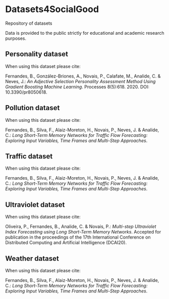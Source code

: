 # Datasets4SocialGood

Repository of datasets

Data is provided to the public strictly for educational and academic research purposes.

## Personality dataset
When using this dataset please cite:

Fernandes, B., González-Briones, A., Novais, P., Calafate, M., Analide, C. & Neves, J.: <i>An Adjective Selection Personality Assessment Method Using Gradient Boosting Machine Learning</i>. Processes 8(5):618. 2020. DOI: 10.3390/pr8050618.

## Pollution dataset
When using this dataset please cite:

Fernandes, B., Silva, F., Alaiz-Moreton, H., Novais, P., Neves, J. & Analide, C.: <i>Long Short-Term Memory Networks for Traffic Flow Forecasting: Exploring Input Variables, Time Frames and Multi-Step Approaches</i>.

## Traffic dataset
When using this dataset please cite:

Fernandes, B., Silva, F., Alaiz-Moreton, H., Novais, P., Neves, J. & Analide, C.: <i>Long Short-Term Memory Networks for Traffic Flow Forecasting: Exploring Input Variables, Time Frames and Multi-Step Approaches</i>.

## Ultraviolet dataset
When using this dataset please cite:

Oliveira, P., Fernandes, B., Analide, C. & Novais, P.: <i>Multi-step Ultraviolet Index Forecasting using Long Short-Term Memory Networks</i>. Accepted for publication in the proceedings of the 17th International Conference on Distributed Computing and Artificial Intelligence (DCAI20).

## Weather dataset
When using this dataset please cite:

Fernandes, B., Silva, F., Alaiz-Moreton, H., Novais, P., Neves, J. & Analide, C.: <i>Long Short-Term Memory Networks for Traffic Flow Forecasting: Exploring Input Variables, Time Frames and Multi-Step Approaches</i>.
